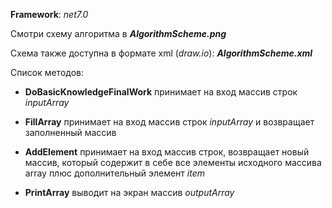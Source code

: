 ﻿**Framework**: *net7.0*

Смотри схему алгоритма в _**AlgorithmScheme.png**_

Схема также доступна в формате xml (*draw.io*): _**AlgorithmScheme.xml**_

Список методов:

- **DoBasicKnowledgeFinalWork** принимает на вход массив строк *inputArray*

- **FillArray** принимает на вход массив строк *inputArray* и возвращает заполненный масcив

- **AddElement** принимает на вход массив строк, возвращает новый массив, который содержит в себе 
все элементы исходного массива array плюс дополнительный элемент *item*

- **PrintArray** выводит на экран массив *outputArray*